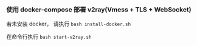 ### 使用 docker-compose 部署 v2ray(Vmess + TLS + WebSocket)

若未安装 docker， 请执行 `bash install-docker.sh`

在命令行执行 `bash start-v2ray.sh`

